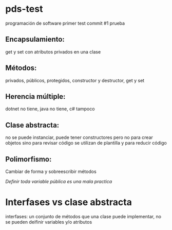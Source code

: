# pds-test
programación de software primer test
commit #1 prueba
## Encapsulamiento:
  get y set con atributos privados en una clase
## Métodos:
  privados, públicos, protegidos, constructor y destructor, get y set
## Herencia múltiple:
  dotnet no tiene, java no tiene, c# tampoco
## Clase abstracta:
  no se puede instanciar, puede tener constructores pero no para crear objetos sino para revisar código
  se utilizan de plantilla y para reducir código
## Polimorfismo:
  Cambiar de forma y sobreescribir métodos
  
*Definir toda variable pública es una mala practica*

# Interfases vs clase abstracta
  interfases: un conjunto de métodos que una clase puede implementar, no se pueden deifinir variables y/o atributos
